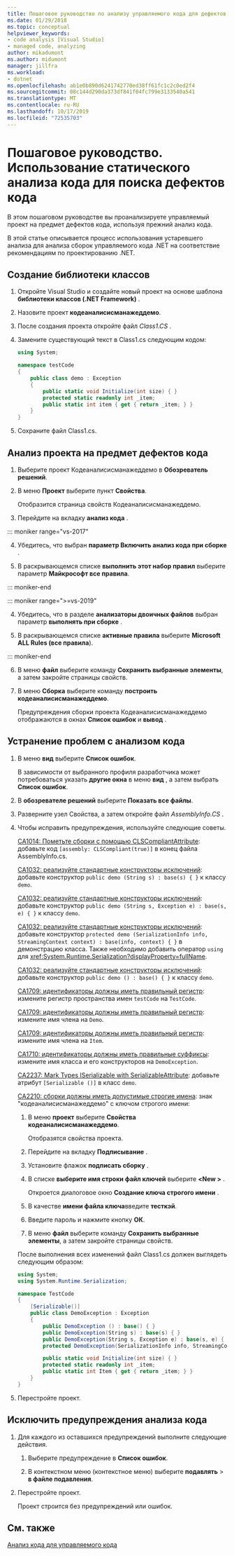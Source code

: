 ```yaml
---
title: Пошаговое руководство по анализу управляемого кода для дефектов кода | Документация Майкрософт
ms.date: 01/29/2018
ms.topic: conceptual
helpviewer_keywords:
- code analysis [Visual Studio]
- managed code, analyzing
author: mikadumont
ms.author: midumont
manager: jillfra
ms.workload:
- dotnet
ms.openlocfilehash: ab1e0b890d6241742770ed38ff61fc1c2c0ed2f4
ms.sourcegitcommit: 08c144d290da373df841f04fc799e3133540a541
ms.translationtype: MT
ms.contentlocale: ru-RU
ms.lasthandoff: 10/17/2019
ms.locfileid: "72535703"
---
```

# <a name="walkthrough-use-static-code-analysis-to-find-code-defects"></a>Пошаговое руководство. Использование статического анализа кода для поиска дефектов кода

В этом пошаговом руководстве вы проанализируете управляемый проект на предмет дефектов кода, используя прежний анализ кода.

В этой статье описывается процесс использования устаревшего анализа для анализа сборок управляемого кода .NET на соответствие рекомендациям по проектированию .NET.

## <a name="create-a-class-library"></a>Создание библиотеки классов

1. Откройте Visual Studio и создайте новый проект на основе шаблона **библиотеки классов (.NET Framework)** .

1. Назовите проект **кодеаналисисманажеддемо**.

1. После создания проекта откройте файл *Class1.CS* .

1. Замените существующий текст в Class1.cs следующим кодом:

   ```csharp
   using System;

   namespace testCode
   {
       public class demo : Exception
       {
           public static void Initialize(int size) { }
           protected static readonly int _item;
           public static int item { get { return _item; } }
       }
   }
   ```

1. Сохраните файл Class1.cs.

## <a name="analyze-the-project-for-code-defects"></a>Анализ проекта на предмет дефектов кода

1. Выберите проект Кодеаналисисманажеддемо в **Обозреватель решений**.

2. В меню **Проект** выберите пункт **Свойства**.

   Отобразится страница свойств Кодеаналисисманажеддемо.

3. Перейдите на вкладку **анализ кода** .

::: moniker range="vs-2017"

4. Убедитесь, что выбран **параметр Включить анализ кода при сборке** .

5. В раскрывающемся списке **выполнить этот набор правил** выберите параметр **Майкрософт все правила**.

::: moniker-end

::: moniker range=">=vs-2019"

4. Убедитесь, что в разделе **анализаторы двоичных файлов** выбран параметр **выполнять при сборке** .

5. В раскрывающемся списке **активные правила** выберите **Microsoft ALL Rules (все правила**).

::: moniker-end

6. В меню **файл** выберите команду **Сохранить выбранные элементы**, а затем закройте страницы свойств.

7. В меню **Сборка** выберите команду **построить кодеаналисисманажеддемо**.

    Предупреждения сборки проекта Кодеаналисисманажеддемо отображаются в окнах **Список ошибок** и **вывод** .

## <a name="correct-the-code-analysis-issues"></a>Устранение проблем с анализом кода

1. В меню **вид** выберите **Список ошибок**.

    В зависимости от выбранного профиля разработчика может потребоваться указать **другие окна** в меню **вид** , а затем выбрать **Список ошибок**.

1. В **обозревателе решений** выберите **Показать все файлы**.

1. Разверните узел Свойства, а затем откройте файл *AssemblyInfo.CS* .

1. Чтобы исправить предупреждения, используйте следующие советы.

   [CA1014: Пометьте сборки с помощью CLSCompliantAttribute](../code-quality/ca1014.md): добавьте код `[assembly: CLSCompliant(true)]` в конец файла AssemblyInfo.cs.

   [CA1032: реализуйте стандартные конструкторы исключений](../code-quality/ca1032.md): добавьте конструктор `public demo (String s) : base(s) { }` к классу `demo`.

   [CA1032: реализуйте стандартные конструкторы исключений](../code-quality/ca1032.md): добавьте конструктор `public demo (String s, Exception e) : base(s, e) { }` к классу `demo`.

   [CA1032: реализуйте стандартные конструкторы исключений](../code-quality/ca1032.md): добавьте конструктор `protected demo (SerializationInfo info, StreamingContext context) : base(info, context) { }` в демонстрацию класса. Также необходимо добавить оператор `using` для <xref:System.Runtime.Serialization?displayProperty=fullName>.

   [CA1032: реализуйте стандартные конструкторы исключений](../code-quality/ca1032.md): добавьте конструктор `public demo () : base() { }` к классу `demo`.

   [CA1709: идентификаторы должны иметь правильный регистр](../code-quality/ca1709.md): измените регистр пространства имен `testCode` на `TestCode`.

   [CA1709: идентификаторы должны иметь правильный регистр](../code-quality/ca1709.md): измените имя члена на `Demo`.

   [CA1709: идентификаторы должны иметь правильный регистр](../code-quality/ca1709.md): измените имя члена на `Item`.

   [CA1710: идентификаторы должны иметь правильные суффиксы](../code-quality/ca1710.md): измените имя класса и его конструкторов на `DemoException`.

   [CA2237: Mark Types ISerializable with SerializableAttribute](../code-quality/ca2237.md): добавьте атрибут `[Serializable ()]` в класс `demo`.

   [CA2210: сборки должны иметь допустимые строгие имена](../code-quality/ca2210.md): знак "кодеаналисисманажеддемо" с ключом строгого имени:

   1. В меню **проект** выберите **Свойства кодеаналисисманажеддемо**.

      Отобразятся свойства проекта.

   1. Перейдите на вкладку **Подписывание** .

   1. Установите флажок **подписать сборку** .

   1. В списке **выберите имя строки файл ключей** выберите **\<New >** .

      Откроется диалоговое окно **Создание ключа строгого имени** .

   1. В качестве **имени файла ключа**введите **тесткэй**.

   1. Введите пароль и нажмите кнопку **ОК**.

   1. В меню **файл** выберите команду **Сохранить выбранные элементы**, а затем закройте страницы свойств.

   После выполнения всех изменений файл Class1.cs должен выглядеть следующим образом:

   ```csharp
   using System;
   using System.Runtime.Serialization;

   namespace TestCode
   {
       [Serializable()]
       public class DemoException : Exception
       {
           public DemoException () : base() { }
           public DemoException(String s) : base(s) { }
           public DemoException(String s, Exception e) : base(s, e) { }
           protected DemoException(SerializationInfo info, StreamingContext context) : base(info, context) { }

           public static void Initialize(int size) { }
           protected static readonly int _item;
           public static int Item { get { return _item; } }
       }
   }
   ```

1. Перестройте проект.

## <a name="exclude-code-analysis-warnings"></a>Исключить предупреждения анализа кода

1. Для каждого из оставшихся предупреждений выполните следующие действия.

    1. Выберите предупреждение в **Список ошибок**.

    1. В контекстном меню (контекстное меню) выберите **подавлять** > **в файле подавления**.

1. Перестройте проект.

     Проект строится без предупреждений или ошибок.

## <a name="see-also"></a>См. также

[Анализ кода для управляемого кода](../code-quality/code-analysis-for-managed-code-overview.md)
